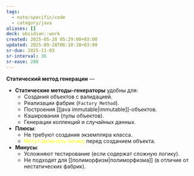 ```yaml
---
tags:
  - note/specific/code
  - category/java
aliases: []
deck: obsidian::work
created: 2025-05-28 05:29:00+03:00
updated: 2025-09-28T06:10:38+03:00
sr-due: 2025-11-03
sr-interval: 36
sr-ease: 288
---
```


**Статический метод генерации**
—
- **Статические методы-генераторы** удобны для:
    - Создания объектов с валидацией.
    - Реализации фабрик (`Factory Method`).
    - Построения [[java immutable|immutable]]-объектов.
    - Кэширования (пулы объектов).
    - Генерации коллекций и случайных данных.
- **Плюсы**:
    - Не требуют создания экземпляра класса.
    - <font color="#ffff00">Могут включать логику</font> перед созданием объекта.
- **Минусы**:
    - Усложняют тестирование (если содержат сложную логику).
    - Не подходят для [[полиморфизм|полиморфизма]] (в отличие от нестатических фабрик).
